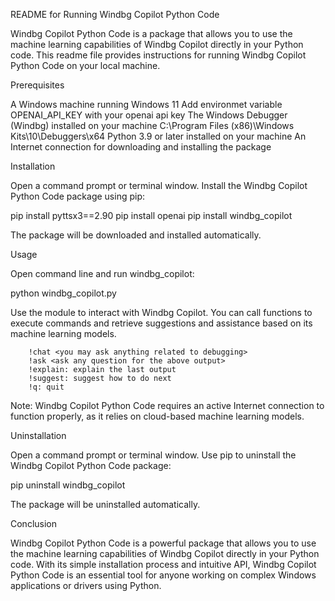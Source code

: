 README for Running Windbg Copilot Python Code

Windbg Copilot Python Code is a package that allows you to use the machine learning capabilities of Windbg Copilot directly in your Python code. This readme file provides instructions for running Windbg Copilot Python Code on your local machine.

Prerequisites

A Windows machine running Windows 11
Add environmet variable OPENAI_API_KEY with your openai api key
The Windows Debugger (Windbg) installed on your machine C:\Program Files (x86)\Windows Kits\10\Debuggers\x64
Python 3.9 or later installed on your machine
An Internet connection for downloading and installing the package

Installation

Open a command prompt or terminal window.
Install the Windbg Copilot Python Code package using pip:

pip install pyttsx3==2.90
pip install openai
pip install windbg_copilot

The package will be downloaded and installed automatically.

Usage

Open command line and run windbg_copilot:

python windbg_copilot.py

Use the module to interact with Windbg Copilot. You can call functions to execute commands and retrieve suggestions and assistance based on its machine learning models.

        !chat <you may ask anything related to debugging>
        !ask <ask any question for the above output>
        !explain: explain the last output
        !suggest: suggest how to do next
        !q: quit

Note: Windbg Copilot Python Code requires an active Internet connection to function properly, as it relies on cloud-based machine learning models.

Uninstallation

Open a command prompt or terminal window.
Use pip to uninstall the Windbg Copilot Python Code package:

pip uninstall windbg_copilot

The package will be uninstalled automatically.

Conclusion

Windbg Copilot Python Code is a powerful package that allows you to use the machine learning capabilities of Windbg Copilot directly in your Python code. With its simple installation process and intuitive API, Windbg Copilot Python Code is an essential tool for anyone working on complex Windows applications or drivers using Python.